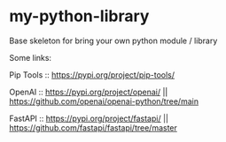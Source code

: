 # my-python-library
Base skeleton for bring your own python module / library

Some links:

Pip Tools :: https://pypi.org/project/pip-tools/

OpenAI :: https://pypi.org/project/openai/ || https://github.com/openai/openai-python/tree/main

FastAPI :: https://pypi.org/project/fastapi/ || https://github.com/fastapi/fastapi/tree/master



